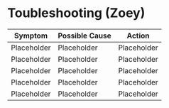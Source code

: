 # Toubleshooting (Zoey)

| Symptom       | Possible Cause       | Action       |
| ----------------- | ----------------- | -------------- |
| Placeholder  | Placeholder   | Placeholder   |
| Placeholder   | Placeholder   | Placeholder   |
| Placeholder   | Placeholder   | Placeholder   |
| Placeholder   | Placeholder   | Placeholder  |
| Placeholder   | Placeholder  | Placeholder   |